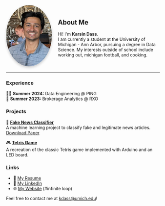 <div style="display: flex; align-items: center; margin-bottom: 20px;">
  <img src="assets/image.png" alt="Profile Picture" width="150" height="200" 
       style="border-radius: 50%; object-fit: cover; margin-right: 20px; box-shadow: 0 4px 8px rgba(0,0,0,0.2);">

  <div>
    <h2>About Me</h2>
    <p>
      Hi! I'm <strong>Karsin Dass</strong>.<br>
      I am currently a student at the University of Michigan - Ann Arbor, pursuing a degree in 
      Data Science.  My interests outside of school include working out, michigan football, and cooking.    
    </p>
  </div>
</div>

---

### Experience

🏌️‍♂️ **Summer 2024:** Data Engineering @ PING  
🚛 **Summer 2023:** Brokerage Analytics @ RXO  


### Projects
📰 **[Fake News Classifier](https://github.com/karsind/FakeNewsClassfier)**  
A machine learning project to classify fake and legitimate news articles.
[Download Paper](assets/Final_Report_FNC.pdf)   

🎮 **[Tetris Game](https://github.com/karsind/tetris)**  
A recreation of the classic Tetris game implemented with Arduino and an LED board.  


### Links
- 📄 [My Resume](assets/Karsin-Dass-Resume.pdf)  
- 💼 [My LinkedIn](https://www.linkedin.com/in/karsin-dass/)
- 🌐 [My Website](https://karsind.github.io/website/) (#infinite loop)

Feel free to contact me at kdass@umich.edu!

